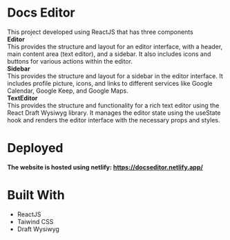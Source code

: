 # Docs Editor
This project developed using ReactJS that has three components</br>
**Editor**</br>
This provides the structure and layout for an editor interface, with a header, main content area (text editor), and a sidebar. It also includes icons and buttons for various actions within the editor.</br>
**Sidebar**</br>
This provides the structure and layout for a sidebar in the editor interface. It includes profile picture, icons, and links to different services like Google Calendar, Google Keep, and Google Maps.</br>
**TextEditor**</br>
This provides the structure and functionality for a rich text editor using the React Draft Wysiwyg library. It manages the editor state using the useState hook and renders the editor interface with the necessary props and styles.</br>

# Deployed
**The website is hosted using netlify: https://docseditor.netlify.app/**

# Built With
* ReactJS
* Taiwind CSS
* Draft Wysiwyg
